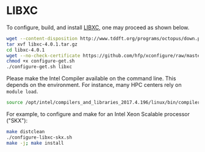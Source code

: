 # LIBXC

To configure, build, and install [LIBXC](http://www.tddft.org/programs/octopus/wiki/index.php/Libxc:download), one may proceed as shown below.

```bash
wget --content-disposition http://www.tddft.org/programs/octopus/down.php?file=libxc/4.0.1/libxc-4.0.1.tar.gz
tar xvf libxc-4.0.1.tar.gz
cd libxc-4.0.1
wget --no-check-certificate https://github.com/hfp/xconfigure/raw/master/configure-get.sh
chmod +x configure-get.sh
./configure-get.sh libxc
```

Please make the Intel Compiler available on the command line. This depends on the environment. For instance, many HPC centers rely on `module load`.

```bash
source /opt/intel/compilers_and_libraries_2017.4.196/linux/bin/compilervars.sh intel64
```

For example, to configure and make for an Intel Xeon Scalable processor ("SKX"):

```bash
make distclean
./configure-libxc-skx.sh
make -j; make install
```

